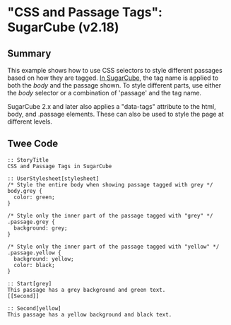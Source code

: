 # "CSS and Passage Tags": SugarCube (v2.18)

## Summary

This example shows how to use CSS selectors to style different passages based on how they are tagged. [In SugarCube](http://www.motoslave.net/sugarcube/2/docs/css.html), the tag name is applied to both the *body* and the passage shown. To style different parts, use either the *body* selector or a combination of 'passage' and the tag name.

SugarCube 2.x and later also applies a "data-tags" attribute to the html, body, and .passage elements. These can also be used to style the page at different levels.

## Twee Code

```
:: StoryTitle
CSS and Passage Tags in SugarCube

:: UserStylesheet[stylesheet]
/* Style the entire body when showing passage tagged with grey */
body.grey {
  color: green;
}

/* Style only the inner part of the passage tagged with "grey" */
.passage.grey {
  background: grey;
}

/* Style only the inner part of the passage tagged with "yellow" */
.passage.yellow {
  background: yellow;
  color: black;
}

:: Start[grey]
This passage has a grey background and green text.
[[Second]]

:: Second[yellow]
This passage has a yellow background and black text.

```
